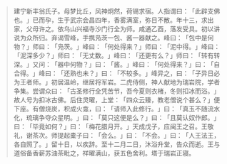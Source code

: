 
> 建宁新丰翁氏子。母梦比丘，风神炯然，荷锡求宿。人指谓曰：​「此辟支佛也。​」已而孕，生于武宗会昌四年，香雾满室，弥日不散。年十三，求出家，父母许之。依乌山兴福寺沙门行全为师。咸通乙酉，落发受具。初以讲说为众所归。弃谒雪峰，手携凫茨一包、酱一器献之。峰曰：​「包中是何物？​」师曰：​「凫茨。​」峰曰：​「何处得来？​」师曰：​「泥中得。​」峰曰：​「泥深多少？​」师曰：​「无丈数。​」峰曰：​「还更有么？​」师曰：​「转有转深。​」又问：​「器中何物？​」曰：​「酱。​」峰曰：​「何处得来？​」曰：​「自合得。​」峰曰：​「还熟也未？​」曰：​「不较多。​」峰异之，曰：​「子异日必为王者师。​」初居温岭，继居将军岩。二虎侍侧，神人献地为瑞岩院，学者争集。尝谓众曰：​「古圣修行全凭苦节，吾今夏则衣楮，冬则扣冰而浴。​」故人号为扣冰古佛。后住灵曜，上堂：​「四众云臻，教老僧说个甚么？​」便下座。有僧烧炭，积成火龛，曰：​「请师入此修行。​」曰：​「真玉不随流水化，琉璃争夺众星明。​」曰：​「莫只这便是么？​」曰：​「且莫认奴作郎。​」曰：​「毕竟如何？​」曰：​「梅花腊月开。​」天成戊子，应闽王之召。王敬礼，谢茶次。师提起橐子曰：​「会么。​」曰：​「不会。​」曰：​「人王法王，各自照了。​」留十日，以疾辞。至十二月二日，沐浴升堂，告众而逝。王与道俗备香薪苏油茶毗之，祥曜满山，获五色舍利。塔于瑞岩正寝。
